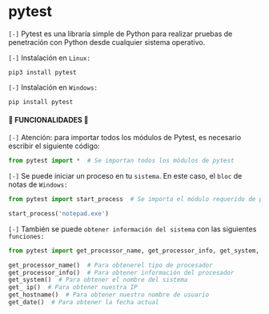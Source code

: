 # pytest

`[-]` Pytest es una libraría simple de Python para realizar pruebas de penetración con Python desde cualquier sistema operativo.

`[-]` Instalación en `Linux:` 

    pip3 install pytest
`[-]` Instalación en `Windows:`

    pip install pytest

#### 🏁 FUNCIONALIDADES 🏁

`[-]` Atención: para importar todos los módulos de Pytest, es necesario escribir el siguiente código:

```python
from pytest import *  # Se importan todos los módulos de pytest
```

`[-]` Se puede iniciar un proceso en tu `sistema`. En este caso, el `bloc` de notas de `Windows:`

```python
from pytest import start_process  # Se importa el módulo requerido de pytest

start_process('notepad.exe')
```

`[-]` También se puede `obtener información del sistema` con las siguientes `funciones:`

```python
from pytest import get_processor_name, get_processor_info, get_system, get_ip, get_hostname, get_date  # Se importan todos los módulos necesarios

get_processor_name()  # Para obtenerel tipo de procesador
get_processor_info()  # Para obtener información del procesador
get_system()  # Para obtener el nombre del sistema
get_ ip()  # Para obtener nuestra IP
get_hostname()  # Para obtener nuestro nombre de usuario
get_date()  # Para obtener la fecha actual
```
